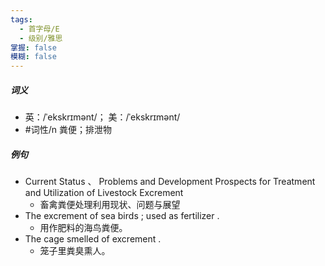 ```yaml
---
tags:
  - 首字母/E
  - 级别/雅思
掌握: false
模糊: false
---
```

##### 词义
- 英：/ˈekskrɪmənt/； 美：/ˈekskrɪmənt/
- #词性/n  粪便；排泄物
##### 例句
- Current Status 、 Problems and Development Prospects for Treatment and Utilization of Livestock Excrement
	- 畜禽粪便处理利用现状、问题与展望
- The excrement of sea birds ; used as fertilizer .
	- 用作肥料的海鸟粪便。
- The cage smelled of excrement .
	- 笼子里粪臭熏人。
